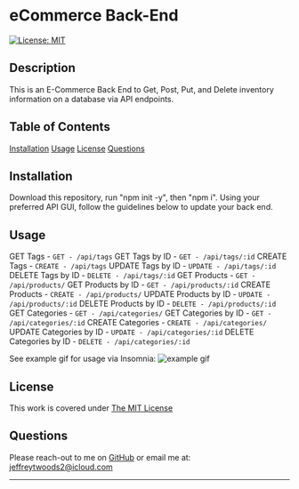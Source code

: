 # eCommerce Back-End
[![License: MIT](https://img.shields.io/badge/License-MIT-yellow.svg)](https://opensource.org/licenses/MIT)
## Description

This is an E-Commerce Back End to Get, Post, Put, and Delete inventory information on a database via API endpoints.

## Table of Contents

[Installation](#Installation)
[Usage](#Usage)
[License](#License)
[Questions](#Questions)

## Installation

Download this repository, run "npm init -y", then "npm i". Using your preferred API GUI, follow the guidelines below to update your back end.

## Usage
GET Tags - `GET - /api/tags`
GET Tags by ID - `GET - /api/tags/:id`
CREATE Tags - `CREATE - /api/tags`
UPDATE Tags by ID - `UPDATE - /api/tags/:id`
DELETE Tags by ID - `DELETE - /api/tags/:id`
GET Products - `GET - /api/products/`
GET Products by ID - `GET - /api/products/:id`
CREATE Products - `CREATE - /api/products/`
UPDATE Products by ID - `UPDATE - /api/products/:id`
DELETE Products by ID - `DELETE - /api/products/:id`
GET Categories - `GET - /api/categories/`
GET Categories by ID - `GET - /api/categories/:id`
CREATE Categories - `CREATE - /api/categories/`
UPDATE Categories by ID - `UPDATE - /api/categories/:id`
DELETE Categories by ID - `DELETE - /api/categories/:id`

See example gif for usage via Insomnia:
![example gif](./assets/e-commerce.gif)

## License

This work is covered under [The MIT License](https://opensource.org/licenses/MIT)

## Questions

Please reach-out to me on [GitHub](http://www.github.com/jeffreytwoods2) or email me at: [jeffreytwoods2@icloud.com](mailto:jeffreytwoods2@icloud.com)

---